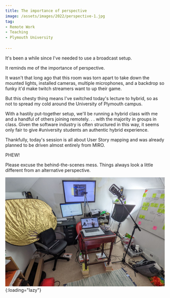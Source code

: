 ```yaml
---
title: The importance of perspective
image: /assets/images/2022/perspective-1.jpg
tag:
- Remote Work
- Teaching
- Plymouth University

---
```


It's been a while since I've needed to use a broadcast setup.

It reminds me of the importance of perspective.

It wasn't that long ago that this room was torn apart to take down the mounted lights, installed cameras, multiple microphones, and a backdrop so funky it'd make twitch streamers want to up their game.

But this chesty thing means I've switched today's lecture to hybrid, so as not to spread my cold around the University of Plymouth campus.

With a hastily put-together setup, we'll be running a hybrid class with me and a handful of others joining remotely. . . with the majority in groups in class. Given the software industry is often structured in this way, it seems only fair to give #university students an authentic hybrid experience.

Thankfully, today's session is all about User Story mapping and was already planned to be driven almost entirely from MIRO.

PHEW!

Please excuse the behind-the-scenes mess. Things always look a little different from an alternative perspective.

![Behind the scenes of the broadcast](/assets/images/2022/perspective-2.jpg "Behind the scenes of the broadcast"){:loading="lazy"}
